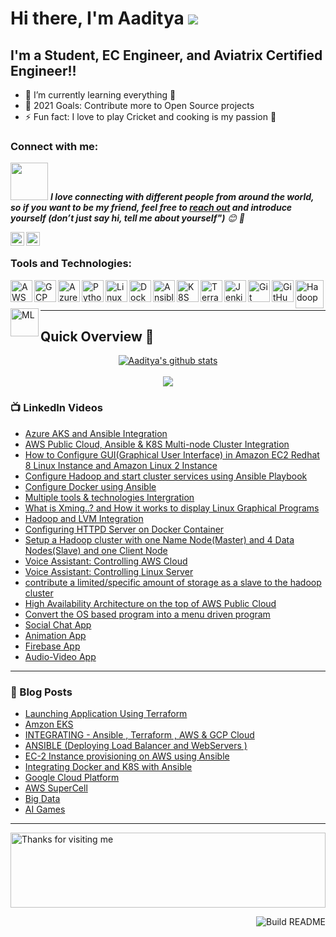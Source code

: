 # Hi there, I'm Aaditya <img src="https://raw.githubusercontent.com/nixin72/nixin72/master/wave.gif" widht="5">

 ## I'm a Student, EC Engineer, and Aviatrix Certified Engineer!!

 - 🌱 I’m currently learning everything 🤣
 - 🥅 2021 Goals: Contribute more to Open Source projects
 - ⚡ Fun fact: I love to play Cricket and cooking is my passion 🤩

 ### Connect with me:
 <img src="https://media.giphy.com/media/LnQjpWaON8nhr21vNW/giphy.gif" width="60"> <em><b>I love connecting with different people from around the world, so if you want to be my friend, feel free to [reach out](https://wa.me/+917509357894) and introduce yourself (don’t just say hi, tell me about yourself")</b> 😊 💜</em>

 [<img align="left" alt="Aaditya Tiwari | LinkedIn" width="22px" src="https://cdn.jsdelivr.net/npm/simple-icons@v3/icons/linkedin.svg" />][linkedin]
 [<img align="left" alt="Aaditya Tiwari | Instagram" width="22px" src="https://cdn.jsdelivr.net/npm/simple-icons@v3/icons/instagram.svg" />][instagram]

 <br />

 ### Tools and Technologies:

 [<img align="left" alt="AWS" width="35px" src="https://cdn.jsdelivr.net/npm/simple-icons@3.13.0/icons/amazonaws.svg" />][aws]
 [<img align="left" alt="GCP" width="35px" src="https://cdn.jsdelivr.net/npm/simple-icons@3.13.0/icons/googlecloud.svg" />][gcp]
 [<img align="left" alt="Azure" width="35px" src="https://cdn.jsdelivr.net/npm/simple-icons@3.13.0/icons/microsoftazure.svg" />][azure]
 [<img align="left" alt="Python" width="35px" src="https://cdn.jsdelivr.net/npm/simple-icons@3.13.0/icons/python.svg" />][python]
 [<img align="left" alt="Linux" width="35px" src="https://cdn.jsdelivr.net/npm/simple-icons@3.13.0/icons/linux.svg" />][linux]
 [<img align="left" alt="Docker" width="35px" src="https://cdn.jsdelivr.net/npm/simple-icons@3.13.0/icons/docker.svg" />][docker]
 [<img align="left" alt="Ansible" width="35px" src="https://cdn.jsdelivr.net/npm/simple-icons@3.13.0/icons/ansible.svg" />][ansible]
 [<img align="left" alt="K8S" width="35px" src="https://cdn.jsdelivr.net/npm/simple-icons@3.13.0/icons/kubernetes.svg" />][k8s]
 [<img align="left" alt="Terraform" width="35px" src="https://cdn.jsdelivr.net/npm/simple-icons@3.13.0/icons/terraform.svg" />][terraform]
 [<img align="left" alt="Jenkins" width="35px" src="https://cdn.jsdelivr.net/npm/simple-icons@3.13.0/icons/jenkins.svg" />][jenkins]
 [<img align="left" alt="Git" width="35px" src="https://cdn.jsdelivr.net/npm/simple-icons@3.13.0/icons/git.svg" />][git]
 [<img align="left" alt="GitHub" width="35px" src="https://cdn.jsdelivr.net/npm/simple-icons@3.13.0/icons/github.svg" />][github]
 [<img align="left" alt="Hadoop" width="45px" src="https://cdn.freebiesupply.com/logos/large/2x/hadoop-logo-black-and-white.png" />][hadoop]
 [<img align="left" alt="ML" width="45px" src="https://mpng.subpng.com/20190621/vbg/kisspng-machine-learning-human-brain-vector-graphics-compu-solutions-and-services-mvp-tech-5d0d7cc224e5b2.8390510615611649941511.jpg" />][ML]
 <br />
 <br />

---
<!--Github Progess bar-->

## Quick Overview 📝
<div align="center">    
<a href="https://github.com/hackcoderr/github-readme-stats">
  <img align="center" src="https://github-readme-stats.anuraghazra1.vercel.app/api?username=aaditya2801&show_icons=true&include_all_commits=true&theme=radical" alt="Aaditya's github stats" />
</a>
<br>
<br>
<a href="https://github.com/hackcoderr/github-readme-stats">
 
  <img align="center" src="https://github-readme-stats.anuraghazra1.vercel.app/api/top-langs/?username=aaditya2801&layout=compact&theme=radical" />
</a>
</div>



<!--footer-->


### 📺 LinkedIn Videos

<!-- LinkedIn:START -->
- [Azure AKS and Ansible Integration](https://www.linkedin.com/posts/aaditya-tiwari-812a39183_vimaldaga-righteducation-educationredefine-activity-6772495154822701056-FntC)
- [AWS Public Cloud, Ansible & K8S Multi-node Cluster Integration](https://www.linkedin.com/posts/aaditya-tiwari-812a39183_vimaldaga-righteducation-educationredefine-activity-6763705292338298880-szMt)
- [How to Configure GUI(Graphical User Interface) in Amazon EC2 Redhat 8 Linux Instance and Amazon Linux 2 Instance](https://www.linkedin.com/posts/aaditya-tiwari-812a39183_aws-publiccloud-amazon-activity-6742352191429988352-RO7-)
- [Configure Hadoop and start cluster services using Ansible Playbook](https://www.linkedin.com/posts/aaditya-tiwari-812a39183_vimaldaga-righteducation-educationredefine-activity-6738413572071784448-6OPk)
- [Configure Docker using Ansible](https://www.linkedin.com/posts/aaditya-tiwari-812a39183_python-vimaldaga-righteducation-activity-6737245470059560960-ipz5)
- [Multiple tools & technologies Intergration](https://www.linkedin.com/posts/aaditya-tiwari-812a39183_python-vimaldaga-righteducation-activity-6735804569181392896-uWBj)
- [What is Xming..? and How it works to display Linux Graphical Programs](https://www.linkedin.com/posts/aaditya-tiwari-812a39183_xming-linux-redhat-activity-6730376428547907584-lIjx)
- [Hadoop and LVM Integration](https://www.linkedin.com/posts/aaditya-tiwari-812a39183_bigdataanalytics-bigdataengineer-arth2020-activity-6729361320619200513-wMWN)
- [Configuring HTTPD Server on Docker Container](https://www.linkedin.com/posts/aaditya-tiwari-812a39183_automation-devops-docker-activity-6728564296432910336-nmRC)
- [Setup a Hadoop cluster with one Name Node(Master) and 4 Data Nodes(Slave) and one Client Node](https://www.linkedin.com/posts/aaditya-tiwari-812a39183_bigdataanalytics-bigdataengineer-arth2020-activity-6717775142308716544-asyr)
- [Voice Assistant: Controlling AWS Cloud](https://www.linkedin.com/posts/aaditya-tiwari-812a39183_python-aws-publiccloud-activity-6721293216735481856-URx1)
- [Voice Assistant: Controlling Linux Server](https://www.linkedin.com/posts/aaditya-tiwari-812a39183_python-cgi-iiec-activity-6716239681752854528-SDxd)
- [contribute a limited/specific amount of storage as a slave to the hadoop cluster](https://www.linkedin.com/posts/aaditya-tiwari-812a39183_bigdataanalytics-bigdataengineer-arth2020-activity-6723131658645704704-X8Uk)
- [High Availability Architecture on the top of AWS Public Cloud](https://www.linkedin.com/posts/aaditya-tiwari-812a39183_awscloud-awscli-aws-activity-6726393740866519040-YL4S)
- [Convert the OS based program into a menu driven program](https://www.linkedin.com/posts/aaditya-tiwari-812a39183_iiec-iiecabrrise-iiecabrconnect-activity-6702888496463532032-GxXx)
- [Social Chat App](https://www.linkedin.com/posts/aaditya-tiwari-812a39183_flutter-vimaldaga-flutterbylw-activity-6727452976278978560-iBig)
- [Animation App](https://www.linkedin.com/posts/aaditya-tiwari-812a39183_flutter-vimaldaga-flutterbylw-activity-6717064874138202112-owOA)
- [Firebase App](https://www.linkedin.com/posts/aaditya-tiwari-812a39183_flutter-vimaldaga-flutterbylw-activity-6707533681021599744-c0E4)
- [Audio-Video App](https://www.linkedin.com/posts/aaditya-tiwari-812a39183_successfully-completed-task1-flutter-activity-6696313445878398976-hfEg)
<!-- LinkedIn:END -->
---

### 📕 Blog Posts

<!-- BLOG-POST-LIST:START -->
- [Launching Application Using Terraform](https://www.linkedin.com/pulse/task-1-lauch-application-using-terraform-aaditya-tiwari/)
- [Amzon EKS](https://www.linkedin.com/pulse/eks-task-aaditya-tiwari/)
- [INTEGRATING - Ansible , Terraform , AWS & GCP Cloud](https://www.linkedin.com/pulse/integrating-ansible-terraform-aws-gcp-cloud-aaditya-tiwari/)
- [ANSIBLE (Deploying Load Balancer and WebServers )](https://www.linkedin.com/pulse/task-3-ansible-deploying-load-balancer-webservers-aaditya-tiwari/)
- [EC-2 Instance provisioning on AWS using Ansible](https://www.linkedin.com/pulse/task-2-ec-2-instance-provisioning-aws-using-ansible-aaditya-tiwari/)
- [Integrating Docker and K8S with Ansible](https://www.linkedin.com/pulse/task-1-integrating-docker-k8s-ansible-aaditya-tiwari/)
- [Google Cloud Platform](https://www.linkedin.com/pulse/google-cloud-platform-task-aaditya-tiwari/) 
- [AWS SuperCell](https://www.linkedin.com/pulse/aws-supercell-case-study-aaditya-tiwari/)
- [Big Data](https://www.linkedin.com/pulse/big-data-aaditya-tiwari)
- [AI Games](https://www.linkedin.com/pulse/ai-games-video-artificial-intelligence-aaditya-tiwari/)

<!-- BLOG-POST-LIST:END -->


---
<img height="120" alt="Thanks for visiting me" width="100%" src="https://raw.githubusercontent.com/BrunnerLivio/brunnerlivio/master/images/marquee.svg" />


<a href="https://github.com/aaditya2801"><img src="https://github.com/simonw/simonw/workflows/Build%20README/badge.svg" align="right" alt="Build README">

[instagram]: https://www.instagram.com/addy_the_maddy/
[linkedin]: https://www.linkedin.com/in/aaditya-tiwari-812a39183/
[aws]: https://aws.amazon.com/
[gcp]: https://cloud.google.com/
[azure]: https://azure.microsoft.com/en-in/features/azure-portal/
[python]: https://www.python.org/
[linux]: https://www.linux.org/
[docker]: https://www.docker.com/
[ansible]: https://www.ansible.com/
[k8s]: https://kubernetes.io/
[terraform]: https://www.terraform.io/
[jenkins]: https://www.jenkins.io/
[git]: https://git-scm.com/ 
[github]: https://github.com/
[hadoop]: https://hadoop.apache.org/
[ML]: https://en.wikipedia.org/wiki/Machine_learning

